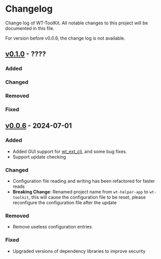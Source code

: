 # Changelog

Change log of WT-ToolKit. All notable changes to this project will be documented in this file.

For version before v0.0.6, the change log is not available.

<!--

## [Unreleased] - ???? [YANKED]

### Added

### Changed

### Removed

### Fixed

-->

## [v0.1.0] - ????

### Added

### Changed

### Removed

### Fixed

## [v0.0.6] - 2024-07-01

### Added

- Added GUI support for [wt_ext_cli](https://github.com/Warthunder-Open-Source-Foundation/wt_ext_cli), and some bug fixes.
- Support update checking

### Changed

- Configuration file reading and writing has been refactored for faster reads
- **Breaking Change**: Renamed project name from `wt-helper-app` to `wt-toolkit`, this will cause the configuration file to be reset, please reconfigure the configuration file after the update

### Removed

- Remove useless configuration entries

### Fixed

- Upgraded versions of dependency libraries to improve security


[v0.1.0]: https://github.com/axiangcoding/WT-Toolkit/compare/v0.0.6...v0.1.0
[v0.0.6]: https://github.com/axiangcoding/WT-Toolkit/compare/v0.0.5...v0.0.6